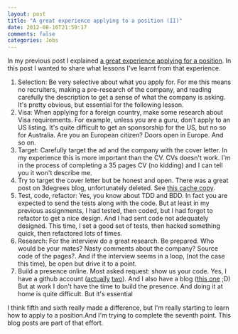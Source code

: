 ```yaml
---
layout: post
title: "A great experience applying to a position (II)"
date: 2012-08-16T21:59:17
comments: false
categories: Jobs
---
```


<span style="font-family: inherit;">In my previous post I explained <a href="http://gonfva.blogspot.com/2012/08/a-great-experience-applying-to-position.html" target="_blank">a great experience applying for a position</a>. In this post I wanted to share what lessons I've learnt from that experience.</span>



<ol><li>Selection: Be very selective about what you apply for. For me this means no recruiters, making a pre-research of the company, and reading carefully the description to get a sense of what the company is asking. It's pretty obvious, but essential for the following lesson.</li><li>Visa: When applying for a foreign country, make some research about Visa requirements. For example, unless you are a guru, don't apply to an US listing. It's quite difficult to get an sponsorship for the US, but no so for Australia. Are you an&nbsp;European&nbsp;citizen? Doors open in Europe. And so on.</li><li>Target: Carefully target the ad and the company with the cover letter. In my experience this is more important than the CV. CVs doesn't work. I'm in the process of completing a 35 pages CV (no kidding) and I can tell you it won't describe me.&nbsp;</li><li>Try to target the cover letter but be honest and open. There was a great post on 3degrees blog,&nbsp;unfortunately&nbsp;deleted. See <a href="http://www.klektd.com/bookmarks/4fbddcad79893d3f43000009/cached" target="_blank">this cache copy</a>.</li><li>Test, code, refactor: Yes, you know about TDD and BDD. In fact you are expected to send the tests along with the code. But at least in my previous assignments, I had tested, then coded, but I had forgot to refactor to get a nice design. And I had sent code not adequately designed. This time, I set a good set of tests, then hacked something quick, then refactored lots of times.</li><li>Research: For the interview do a great research. Be prepared. Who would be your mates? Nasty comments about the company? Source code of the pages?. And if the interview seems in a loop, (not the case this time), be open but drive it to a point.&nbsp;</li><li>Build a presence online. Most asked request: show us your code. Yes, I have a github account (<a href="https://github.com/gonfva/" target="_blank">actually</a> <a href="https://github.com/crypteasy" target="_blank">two</a>). And I also have a blog (<a href="http://gonfva.blogspot.com/" target="_blank">this one</a> ;D) But at work I don't have the time to build the presence. And doing it at home is quite difficult. But it's essential</li></ol><div>I think fifth and sixth really made a difference, but I'm really starting to learn how to apply to a position.And I'm trying to complete the seventh point. This blog posts are part of that effort.</div>


